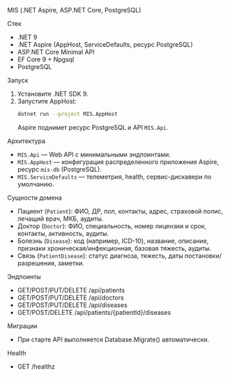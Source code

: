 MIS (.NET Aspire, ASP.NET Core, PostgreSQL)

Стек
- .NET 9
- .NET Aspire (AppHost, ServiceDefaults, ресурс PostgreSQL)
- ASP.NET Core Minimal API
- EF Core 9 + Npgsql
- PostgreSQL

Запуск
1. Установите .NET SDK 9.
2. Запустите AppHost:
   ```bash
   dotnet run --project MIS.AppHost
   ```
   Aspire поднимет ресурс PostgreSQL и API `MIS.Api`.

Архитектура
- `MIS.Api` — Web API с минимальными эндпоинтами.
- `MIS.AppHost` — конфигурация распределенного приложения Aspire, ресурс `mis-db` (PostgreSQL).
- `MIS.ServiceDefaults` — телеметрия, health, сервис-дискавери по умолчанию.

Сущности домена
- Пациент (`Patient`): ФИО, ДР, пол, контакты, адрес, страховой полис, лечащий врач, МКБ, аудиты.
- Доктор (`Doctor`): ФИО, специальность, номер лицензии и срок, контакты, активность, аудиты.
- Болезнь (`Disease`): код (например, ICD-10), название, описание, признаки хроническая/инфекционная, базовая тяжесть, аудиты.
- Связь (`PatientDisease`): статус диагноза, тяжесть, даты постановки/разрешения, заметки.

Эндпоинты
- GET/POST/PUT/DELETE /api/patients
- GET/POST/PUT/DELETE /api/doctors
- GET/POST/PUT/DELETE /api/diseases
- GET/POST/DELETE /api/patients/{patientId}/diseases

Миграции
- При старте API выполняется Database.Migrate() автоматически.

Health
- GET /healthz

